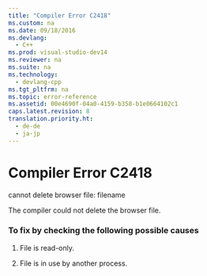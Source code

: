 ```yaml
---
title: "Compiler Error C2418"
ms.custom: na
ms.date: 09/18/2016
ms.devlang: 
  - C++
ms.prod: visual-studio-dev14
ms.reviewer: na
ms.suite: na
ms.technology: 
  - devlang-cpp
ms.tgt_pltfrm: na
ms.topic: error-reference
ms.assetid: 00e4690f-04a0-4159-b358-b1e0664102c1
caps.latest.revision: 8
translation.priority.ht: 
  - de-de
  - ja-jp
---
```

# Compiler Error C2418
cannot delete browser file: filename  
  
 The compiler could not delete the browser file.  
  
### To fix by checking the following possible causes  
  
1.  File is read-only.  
  
2.  File is in use by another process.
